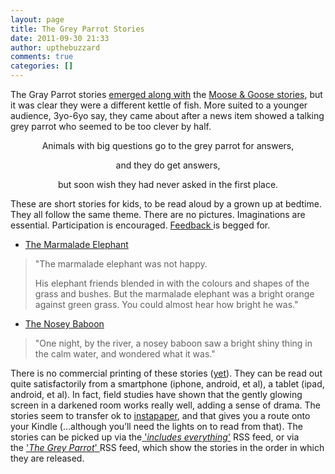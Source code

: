 ```yaml
---
layout: page
title: The Grey Parrot Stories
date: 2011-09-30 21:33
author: upthebuzzard
comments: true
categories: []
---
```

The Gray Parrot stories <a title="A brief history of Moose &amp; Goose" href="http://stories.upthebuzzard.com/about/a-brief-history-of-moose-and-goose/">emerged along with</a> the <a title="Moose &amp; Goose Stories" href="http://stories.upthebuzzard.com/">Moose &amp; Goose stories</a>, but it was clear they were a different kettle of fish. More suited to a younger audience, 3yo-6yo say, they came about after a news item showed a talking grey parrot who seemed to be too clever by half.
<p style="text-align:center;">Animals with big questions go to the grey parrot for answers,</p>
<p style="text-align:center;">and they do get answers,</p>
<p style="text-align:center;">but soon wish they had never asked in the first place.</p>
These are short stories for kids, to be read aloud by a grown up at bedtime. They all follow the same theme. There are no pictures. Imaginations are essential. Participation is encouraged. <a title="yes, begged for" href="#respond">Feedback </a>is begged for.
<ul>
	<li><a title="The Marmalade Elephant" href="http://stories.upthebuzzard.com/2011/09/30/the-marmalade-elephant/">The Marmalade Elephant</a></li>
</ul>
<blockquote>"The marmalade elephant was not happy.

His elephant friends blended in with the colours and shapes of the grass and bushes. But the marmalade elephant was a bright orange against green grass. You could almost hear how bright he was."</blockquote>
<ul>
	<li><a title="The Nosey Baboon" href="http://stories.upthebuzzard.com/2011/09/30/the-nosey-baboon/">The Nosey Baboon</a></li>
</ul>
<blockquote>"One night, by the river, a nosey baboon saw a bright shiny thing in the calm water, and wondered what it was."</blockquote>
There is no commercial printing of these stories (<a title="feedback, feedback, feedback" href="http://upthebuzzard.wordpress.com/#respond">yet</a>). They can be read out quite satisfactorily from a smartphone (iphone, android, et al), a tablet (ipad, android, et al). In fact, field studies have shown that the gently glowing screen in a darkened room works really well, adding a sense of drama. The stories seem to transfer ok to <a title="a read-it-later service" href="http://www.instapaper.com/" target="_blank">instapaper</a>, and that gives you a route onto your Kindle (…although you’ll need the lights on to read from that). The stories can be picked up via the<a title="RSS feed of every post" href="http://stories.upthebuzzard.com/feed" target="_blank"> '<em>includes everything</em>'</a> RSS feed, or via the <a title="RSS feed of The Grey Parrot stories" href="http://stories.upthebuzzard.com/category/the-grey-parrot/feed" target="_blank">'<em>The Grey Parrot</em>' </a>RSS feed, which show the stories in the order in which they are released.
